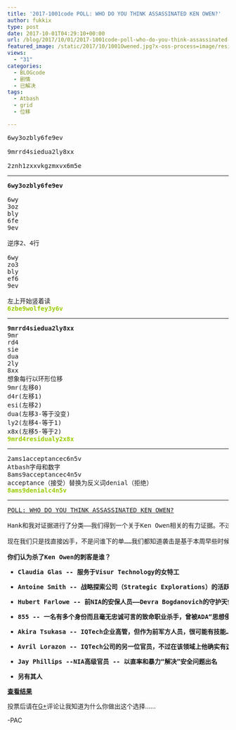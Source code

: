 ```yaml
---
title: '2017-1001code POLL: WHO DO YOU THINK ASSASSINATED KEN OWEN?'
author: fukkix
type: post
date: 2017-10-01T04:29:10+00:00
url: /blog/2017/10/01/2017-1001code-poll-who-do-you-think-assassinated-ken-owen/
featured_image: /static/2017/10/1001Owened.jpg?x-oss-process=image/resize,m_fill,w_700,h_220
views:
  - "31"
categories:
  - BLOGcode
  - 剧情
  - 已解决
tags:
  - Atbash
  - grid
  - 位移

---
```

<pre>6wy3ozbly6fe9ev

9mrrd4siedua2ly8xx

2znh1zxxvkgzmxvx6m5e<!--more--></pre>

* * *

<pre><strong>6wy3ozbly6fe9ev
</strong>
6wy
3oz
bly
6fe
9ev

逆序2、4行

6wy
zo3
bly
ef6
9ev

左上开始竖着读
<strong><span style="color: #99cc00;">6zbe9wolfey3y6v</span></strong></pre>

* * *

<pre><strong>9mrrd4siedua2ly8xx
</strong>9mr
rd4
sie
dua
2ly
8xx
想象每行以环形位移
9mr(左移0)
d4r(左移1)
esi(左移2)
dua(左移3-等于没变)
ly2(左移4-等于1)
x8x(左移5-等于2)<strong>
<span style="color: #99cc00;">9mrd4residualy2x8x</span></strong></pre>

* * *

<pre>2ams1acceptancec6n5v
Atbash字母和数字
8ams9acceptancec4n5v
acceptance（接受）替换为反义词denial（拒绝）
<span style="color: #99cc00;"><strong>8ams9denialc4n5v</strong></span></pre>

* * *

<pre><a href="http://investigate.ingress.com/2017/10/01/poll-who-do-you-think-assassinated-ken-owen/">POLL: WHO DO YOU THINK ASSASSINATED KEN OWEN?

</a>Hank和我对证据进行了分类——我们得到一个关于Ken Owen相关的有力证据。不过在我们剧透前想听听你们的意见：谁向Ken Owen抠动了扳机？

现在我们只是找直接凶手，不是问谁下的单……我们都知道袭击是基于本周早些时候浮出水面的“地址变更”形式来的，一旦我们知道谁射穿了Owen，我们就能顺钱摸瓜了。

<strong>你们认为杀了</strong><strong>Ken Owen</strong><strong>的刺客是谁？</strong></pre>

  * <pre><strong>Claudia Glas -- </strong><strong>服务于</strong><strong>Visur Technology</strong><strong>的女特工</strong></pre>

  * <pre><strong>Antoine Smith -- </strong><strong>战略探索公司（</strong><strong>Strategic Explorations</strong><strong>）的活跃特工（</strong><strong>Hulong</strong><strong>环球旗下的前线公司）</strong></pre>

  * <pre><strong>Hubert Farlowe -- </strong><strong>前</strong><strong>NIA</strong><strong>的安保人员——</strong><strong>Devra Bogdanovich</strong><strong>的守护天使</strong></pre>

  * <pre><strong>855 -- </strong><strong>一名有多个身份而且毫无忠诚可言的致命职业杀手，曾被</strong><strong>ADA</strong><strong>“思想侵入”</strong></pre>

  * <pre><strong>Akira Tsukasa -- IQTech</strong><strong>企业高管，但作为前军方人员，很可能有技能……</strong></pre>

  * <pre><strong>Avril Lorazon -- IQTech</strong><strong>公司的另一位官员，不过在该领域上他确实有这类技能</strong></pre>

  * <pre><strong>Jay Phillips --NIA</strong><strong>高级官员</strong><strong> -- </strong><strong>以直率和暴力“解决”安全问题出名</strong></pre>

  * <pre><strong>另有其人</strong></pre>

[**查看结果**][1]

投票后请在[G+][2]评论让我知道为什么你做出这个选择……

-PAC

 [1]: http://investigate.ingress.com/2017/10/01/poll-who-do-you-think-assassinated-ken-owen/#ViewPollResults
 [2]: https://plus.google.com/+HRichardLoeb/posts/boFANhq87um